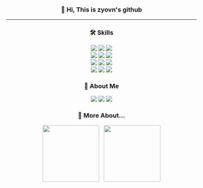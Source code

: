 <h3 align="center"> 👋 Hi, This is zyovn's github  </h3>
<hr>
<h3 align="center"> 🛠️ Skills </h3>
<p align="center">
  <img src="https://img.shields.io/badge/Python-white?style=flat&logo=Python&logoColor=#3776AB" /></a> 
  <img src="https://img.shields.io/badge/jupyter-2C2C32.svg?style=flat&logo=jupyter&logoColor=F37726"/></a> 
  <img src="https://img.shields.io/badge/Google Colab-F9AB00?style=flat&logo=googlecolab&logoColor=white" /></a> 
  <br>
  <img src="https://img.shields.io/badge/Java-007396?style=flat&logo=OpenJDK&logoColor=white" /></a> 
  <img src="https://img.shields.io/badge/Spring-6DB33F?style=flat&logo=Spring&logoColor=white" /></a> 
  <img src="https://img.shields.io/badge/SpringBoot-6DB33F?style=flat&logo=Springboot&logoColor=white" /></a> 
  <br>
  <img src="https://img.shields.io/badge/MySQL-4479A1?style=flat&logo=MySQL&logoColor=white" /></a> 
  <img src="https://img.shields.io/badge/SQLite-07405E?style=flat&logo=sqlite&logoColor=white" /></a>
  <img src="https://img.shields.io/badge/ORACLE-F80000?style=flat&logo=oracle&logoColor=white" /></a>
  <br>
  <img src="https://img.shields.io/badge/AWS-232F3E?style=flat&logo=amazonwebservices&logoColor=white" /></a>
  <img src="https://img.shields.io/badge/Docker-2496ED?style=flat&logo=Docker&logoColor=white"/></a>
  <img src="https://img.shields.io/badge/Github Actions-2088FF?style=flat&logo=githubactions&logoColor=white" /></a>
</p>

<h3 align="center"> 🌊 About Me </h3>
<p align="center">
  <a href="https://velog.io/@nibgnoej"><img src="https://img.shields.io/badge/Velog-11B48A?style=flat&logo=Vimeo&logoColor=white&link=https://velog.io/@nibgnoej"/></a> 
  <a href="https://zyovn.notion.site/Joo-Jeong-bin-90644f9147814e4384b001de064c7db4?pvs=4"><img src="https://img.shields.io/badge/Notion-000000?style=flat&logo=Notion&logoColor=white"/></a>
  <a href="mailto:jjbin0201@gmail.com"><img src="https://img.shields.io/badge/Mail-d14836?style=flat&logo=Gmail&logoColor=white&link=mailto:jjbin0201@gmail.com"/></a>
</p>

<h3 align="center"> 🌱 More About... </h3>
<p align="center">
  <img height="150em" src="https://github-readme-stats-git-masterrstaa-rickstaa.vercel.app/api?username=zyovn&show_icons=true&include_all_commits=true&theme=dark">
  &nbsp;
  <img height="150em" src="http://mazassumnida.wtf/api/generate_badge?boj=zyovn">
</p>

